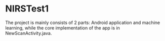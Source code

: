 # NIRSTest1
The project is mainly consists of 2 parts: Android application and machine learning, while the core implementation of the app is in NewScanActivity.java.
